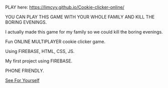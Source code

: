 PLAY here: https://limcyy.github.io/Cookie-clicker-online/

YOU CAN PLAY THIS GAME WITH YOUR WHOLE FAMILY AND KILL THE BORING EVENINGS.

I actually made this game for my family so we could kill the boring evenings.

Fun ONLINE MULTIPLAYER cookie clicker game.

Using FIREBASE, HTML, CSS, JS.

My first project using FIREBASE.

PHONE FRIENDLY.

[See For Yourself](https://www.youtube.com/watch?v=mFLitmCJI3g)
